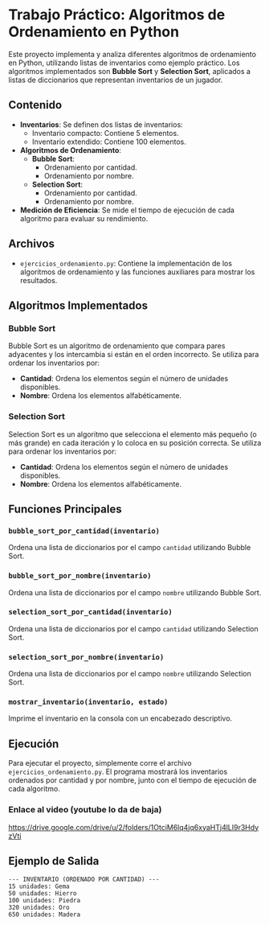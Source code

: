 # Trabajo Práctico: Algoritmos de Ordenamiento en Python

Este proyecto implementa y analiza diferentes algoritmos de ordenamiento en Python, utilizando listas de inventarios como ejemplo práctico. Los algoritmos implementados son **Bubble Sort** y **Selection Sort**, aplicados a listas de diccionarios que representan inventarios de un jugador.

## Contenido

- **Inventarios**: Se definen dos listas de inventarios:
  - Inventario compacto: Contiene 5 elementos.
  - Inventario extendido: Contiene 100 elementos.
- **Algoritmos de Ordenamiento**:
  - **Bubble Sort**:
    - Ordenamiento por cantidad.
    - Ordenamiento por nombre.
  - **Selection Sort**:
    - Ordenamiento por cantidad.
    - Ordenamiento por nombre.
- **Medición de Eficiencia**: Se mide el tiempo de ejecución de cada algoritmo para evaluar su rendimiento.

## Archivos

- `ejercicios_ordenamiento.py`: Contiene la implementación de los algoritmos de ordenamiento y las funciones auxiliares para mostrar los resultados.

## Algoritmos Implementados

### Bubble Sort
Bubble Sort es un algoritmo de ordenamiento que compara pares adyacentes y los intercambia si están en el orden incorrecto. Se utiliza para ordenar los inventarios por:
- **Cantidad**: Ordena los elementos según el número de unidades disponibles.
- **Nombre**: Ordena los elementos alfabéticamente.

### Selection Sort
Selection Sort es un algoritmo que selecciona el elemento más pequeño (o más grande) en cada iteración y lo coloca en su posición correcta. Se utiliza para ordenar los inventarios por:
- **Cantidad**: Ordena los elementos según el número de unidades disponibles.
- **Nombre**: Ordena los elementos alfabéticamente.

## Funciones Principales

### `bubble_sort_por_cantidad(inventario)`
Ordena una lista de diccionarios por el campo `cantidad` utilizando Bubble Sort.

### `bubble_sort_por_nombre(inventario)`
Ordena una lista de diccionarios por el campo `nombre` utilizando Bubble Sort.

### `selection_sort_por_cantidad(inventario)`
Ordena una lista de diccionarios por el campo `cantidad` utilizando Selection Sort.

### `selection_sort_por_nombre(inventario)`
Ordena una lista de diccionarios por el campo `nombre` utilizando Selection Sort.

### `mostrar_inventario(inventario, estado)`
Imprime el inventario en la consola con un encabezado descriptivo.

## Ejecución

Para ejecutar el proyecto, simplemente corre el archivo `ejercicios_ordenamiento.py`. El programa mostrará los inventarios ordenados por cantidad y por nombre, junto con el tiempo de ejecución de cada algoritmo.

### Enlace al video (youtube lo da de baja)
https://drive.google.com/drive/u/2/folders/1OtciM6lq4jq6xyaHTj4lLI9r3HdyzVti

## Ejemplo de Salida

```plaintext
--- INVENTARIO (ORDENADO POR CANTIDAD) ---
15 unidades: Gema
50 unidades: Hierro
100 unidades: Piedra
320 unidades: Oro
650 unidades: Madera


